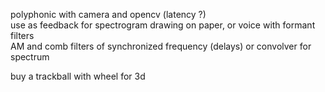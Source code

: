   
polyphonic with camera and opencv (latency ?)  
use as feedback for spectrogram drawing on paper, or voice with formant filters  
AM and comb filters of synchronized frequency (delays) or convolver for spectrum  
  
buy a trackball with wheel for 3d  
